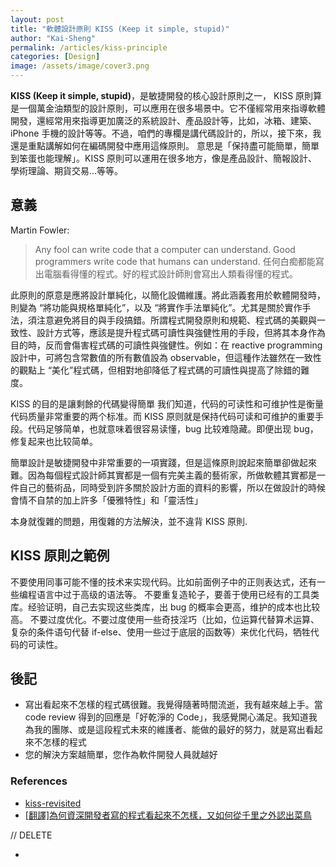 ```yaml
---
layout: post
title: "軟體設計原則 KISS (Keep it simple, stupid)"
author: "Kai-Sheng"
permalink: /articles/kiss-principle
categories: [Design]
image: /assets/image/cover3.png
--- 
```


**KISS (Keep it simple, stupid)**，是敏捷開發的核心設計原則之一， KISS 原則算是一個萬金油類型的設計原則，可以應用在很多場景中。它不僅經常用來指導軟體開發，還經常用來指導更加廣泛的系統設計、產品設計等，比如，冰箱、建築、iPhone 手機的設計等等。不過，咱們的專欄是講代碼設計的，所以，接下來，我還是重點講解如何在編碼開發中應用這條原則。
意思是「保持盡可能簡單，簡單到笨蛋也能理解」。KISS 原則可以運用在很多地方，像是產品設計、簡報設計、學術理論、期貨交易...等等。

## **意義**
Martin Fowler:
> Any fool can write code that a computer can understand. Good programmers write code that humans can understand.
> 任何白痴都能寫出電腦看得懂的程式。好的程式設計師則會寫出人類看得懂的程式。

此原則的原意是應將設計單純化，以簡化設備維護。將此涵義套用於軟體開發時，則變為 “將功能與規格單純化”，以及 “將實作手法單純化”。尤其是關於實作手法，須注意避免將目的與手段搞錯。所謂程式開發原則和規範、程式碼的美觀與一致性、設計方式等，應該是提升程式碼可讀性與強健性用的手段，但將其本身作為目的時，反而會傷害程式碼的可讀性與強健性。例如：在 reactive programming 設計中，可將包含常數值的所有數值設為 observable，但這種作法雖然在一致性的觀點上 “美化”程式碼，但相對地卻降低了程式碼的可讀性與提高了除錯的難度。

KISS 的目的是讓剩餘的代碼變得簡單
我们知道，代码的可读性和可维护性是衡量代码质量非常重要的两个标准。而 KISS 原则就是保持代码可读和可维护的重要手段。代码足够简单，也就意味着很容易读懂，bug 比较难隐藏。即便出现 bug，修复起来也比较简单。

簡單設計是敏捷開發中非常重要的一項實踐，但是這條原則說起來簡單卻做起來難。因為每個程式設計師其實都是一個有完美主義的藝術家，所做軟體其實都是一件自己的藝術品，同時受到許多關於設計方面的資料的影響，所以在做設計的時候會情不自禁的加上許多「優雅特性」和「靈活性」

本身就復雜的問題，用復雜的方法解決，並不違背 KISS 原則. 

## **KISS 原則之範例**

不要使用同事可能不懂的技术来实现代码。比如前面例子中的正则表达式，还有一些编程语言中过于高级的语法等。
不要重复造轮子，要善于使用已经有的工具类库。经验证明，自己去实现这些类库，出 bug 的概率会更高，维护的成本也比较高。
不要过度优化。不要过度使用一些奇技淫巧（比如，位运算代替算术运算、复杂的条件语句代替 if-else、使用一些过于底层的函数等）来优化代码，牺牲代码的可读性。

## **後記**
- 寫出看起來不怎樣的程式碼很難。我覺得隨著時間流逝，我有越來越上手。當 code review 得到的回應是「好乾淨的 Code」，我感覺開心滿足。我知道我為我的團隊、或是這段程式未來的維護者、能做的最好的努力，就是寫出看起來不怎樣的程式
- 您的解決方案越簡單，您作為軟件開發人員就越好
 

### **References**
- [kiss-revisited](https://enterprisecraftsmanship.com/posts/kiss-revisited/)
- [[翻譯]為何資深開發者寫的程式看起來不怎樣，又如何從千里之外認出菜鳥](https://medium.com/@CQD/%E7%82%BA%E4%BD%95%E8%B3%87%E6%B7%B1%E9%96%8B%E7%99%BC%E8%80%85%E5%AF%AB%E7%9A%84%E7%A8%8B%E5%BC%8F%E7%9C%8B%E8%B5%B7%E4%BE%86%E4%B8%8D%E6%80%8E%E6%A8%A3-%E5%8F%88%E5%A6%82%E4%BD%95%E5%BE%9E%E5%8D%83%E9%87%8C%E4%B9%8B%E5%A4%96%E8%AA%8D%E5%87%BA%E8%8F%9C%E9%B3%A5-c1afa754c5e4)

// DELETE
- [](https://www.yinxiang.com/everhub/note/3f7637f0-5d0b-4188-b398-b0b7e13c2b9b)  
